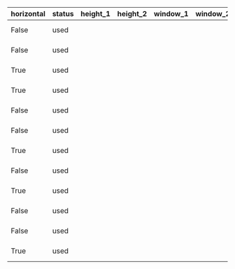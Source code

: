 | horizontal | status | height_1 | height_2 | window_1 | window_2 | door | room_0         | room_1         | x   | y  | symbols                                                           |
| :----------| :------| :--------| :--------| :--------| :--------| :----| :--------------| :--------------| :---| :--| :---------------------------------------------------------------- |
| False      | used   |          |          |          |          |      | BEN CLOSET     |                | 0   | 31 | ╩════════════════════════════════▤▤▤▤▤▤╝                          |
| False      | used   |          |          |          |          |      | BEN CLOSET     |                | 44  | 40 | ╩════════════════════╗                                            |
| True       | used   |          |          |          |          |      | BEN CLOSET     |                | 0   | 50 | ╚▤▤▤▤▤▤▤▤▤▤▤▤═══════════════════════════════╝                     |
| True       | used   |          |          |          |          |      | MASTER BEDROOM |                | 44  | 7  | ╠═══════────────────────────────────────────────════════╗         |
| False      | used   |          |          |          |          |      | MASTER BEDROOM |                | 100 | 7  | ╔══════════════════────────────────────────────════════════════╗  |
| False      | used   |          |          |          |          |      | MASTER BEDROOM | BEN CLOSET     | 44  | 31 | ╦════▤▤▤▤▤▤▤▤▤▤▤▤╩                                                |
| True       | used   |          |          |          |          |      | MASTER BEDROOM |                | 44  | 39 | ╠══════════════════════▤▤▤▤▤▤▤▤▤▤▤▤▤▤▤▤▤▤▤▤▤▤▤▤═════════╝         |
| False      | used   |          |          |          |          |      | NENE NOOK      |                | 0   | 0  | ╚════════════════▤▤▤▤▤▤▤▤▤▤▤▤══════════════════════════════╩      |
| True       | used   |          |          |          |          |      | NENE NOOK      |                | 0   | 0  | ╔═════───────────────────────────────═══════╗                     |
| False      | used   |          |          |          |          |      | NENE NOOK      |                | 44  | 0  | ╔════════════╩                                                    |
| False      | used   |          |          |          |          |      | NENE NOOK      | MASTER BEDROOM | 44  | 8  | ╩══▤▤▤▤▤▤▤▤▤▤▤▤══════════════════════════════╦                    |
| True       | used   |          |          |          |          |      | NENE NOOK      | BEN CLOSET     | 0   | 30 | ╠═══════════════════════════════════════════╣                     |